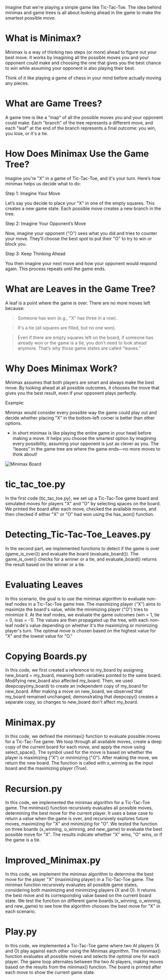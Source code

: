 Imagine that we're playing a simple game like Tic-Tac-Toe. The idea behind minimax and game trees is all about looking ahead in the game to make the smartest possible move.

# What is Minimax?
Minimax is a way of thinking two steps (or more) ahead to figure out your best move. It works by imagining all the possible moves you and your opponent could make and choosing the one that gives you the best chance to win while assuming your opponent is also playing their best.

Think of it like playing a game of chess in your mind before actually moving any pieces.

# What are Game Trees?
A game tree is like a “map” of all the possible moves you and your opponent could make. Each "branch" of the tree represents a different move, and each "leaf" at the end of the branch represents a final outcome: you win, you lose, or it's a tie.


# How Does Minimax Use the Game Tree?
Imagine you're "X" in a game of Tic-Tac-Toe, and it's your turn. Here’s how minimax helps us decide what to do:

Step 1: Imagine Your Move

Let’s say you decide to place your "X" in one of the empty squares. This creates a new game state. Each possible move creates a new branch in the tree.

Step 2: Imagine Your Opponent’s Move

Now, imagine your opponent ("O") sees what you did and tries to counter your move. They’ll choose the best spot to put their "O" to try to win or block you.

Step 3: Keep Thinking Ahead

You then imagine your next move and how your opponent would respond again. This process repeats until the game ends.

# What are Leaves in the Game Tree?
A leaf is a point where the game is over. There are no more moves left because:

> Someone has won (e.g., "X" has three in a row).

> It's a tie (all squares are filled, but no one won).

> Even if there are empty squares left on the board, if someone has already won or the game is a tie, you don’t need to look ahead anymore. That’s why those game states are called “leaves.”


# Why Does Minimax Work?
Minimax assumes that both players are smart and always make the best move. By looking ahead at all possible outcomes, it chooses the move that gives you the best result, even if your opponent plays perfectly.

Example:

Minimax would consider every possible way the game could play out and decide whether placing "X" in the bottom-left corner is better than other options.

* In short minimax is like playing the entire game in your head before making a move. It helps you choose the smartest option by imagining every possibility, assuming your opponent is just as clever as you. The “leaves” in the game tree are where the game ends—no more moves to think about!

![Minimax Board](https://github.com/user-attachments/assets/9581de33-4e33-437e-bc0e-c111deb1c51d)


# tic_tac_toe.py
In the first code (tic_tac_toe.py), we set up a Tic-Tac-Toe game board and simulated moves for players "X" and "O" by selecting spaces on the board. We printed the board after each move, checked the available moves, and then checked if either "X" or "O" had won using the has_won() function.

# Detecting_Tic-Tac-Toe_Leaves.py
In the second part, we implemented functions to detect if the game is over (game_is_over()) and evaluate the board (evaluate_board()). The game_is_over() checks for a winner or a tie, and evaluate_board() returns the result based on the winner or a tie.

# Evaluating Leaves
In this scenario, the goal is to use the minimax algorithm to evaluate non-leaf nodes in a Tic-Tac-Toe game tree. The maximizing player ("X") aims to maximize the board's value, while the minimizing player ("O") tries to minimize it. At the leaf nodes, we evaluate the game outcomes (win = 1, tie = 0, loss = -1). The values are then propagated up the tree, with each non-leaf node's value depending on whether it's the maximizing or minimizing player's turn. The optimal move is chosen based on the highest value for "X" and the lowest value for "O."

# Copying Boards.py
In this code, we first created a reference to my_board by assigning new_board = my_board, meaning both variables pointed to the same board. Modifying new_board also affected my_board. Then, we used deepcopy(my_board) to create an independent copy of my_board for new_board. After making a move on new_board, we observed that my_board remained unchanged, demonstrating that deepcopy() creates a separate copy, so changes to new_board don't affect my_board.

# Minimax.py
In this code, we defined the minimax() function to evaluate possible moves for a Tic-Tac-Toe game. We loop through all available moves, create a deep copy of the current board for each move, and apply the move using select_space(). The symbol used for the move is based on whether the player is maximizing ("X") or minimizing ("O"). After making the move, we return the new board. The function is called with x_winning as the input board and the maximizing player (True).

# Recursion.py
In this code, we implemented the minimax algorithm for a Tic-Tac-Toe game. The minimax() function recursively evaluates all possible moves, determining the best move for the current player. It uses a base case to return a value when the game is over, and recursively explores future moves, maximizing for "X" and minimizing for "O". We tested the function on three boards (x_winning, o_winning, and new_game) to evaluate the best possible move for "X". The results indicate whether "X" wins, "O" wins, or if the game is a tie.

# Improved_Minimax.py
In this code, we implement the minimax algorithm to determine the best move for the player "X" (maximizing player) in a Tic-Tac-Toe game. The minimax function recursively evaluates all possible game states, considering both maximizing and minimizing players (X and O). It returns the best move and its corresponding value based on the current board state. We test the function on different game boards (x_winning, o_winning, and new_game) to see how the algorithm chooses the best move for "X" in each scenario.

# Play.py
In this code, we implemented a Tic-Tac-Toe game where two AI players (X and O) play against each other using the Minimax algorithm. The minimax() function evaluates all possible moves and selects the optimal one for each player. The game loop alternates between the two AI players, making moves based on the results from the minimax() function. The board is printed after each move to show the current game state.

